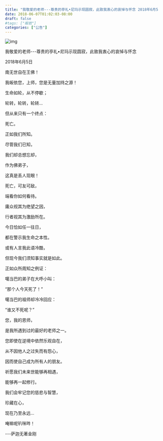 ```yaml
---
title: "我敬爱的老师---尊贵的亭礼•尼玛示现圆寂，此致我衷心的哀悼与怀念 2018年6月5日"
date: 2018-06-07T01:02:03-08:00
draft: false
#tags: ["皈依"]
categories: ["公告"]
---
```





![img](https://mmbiz.qpic.cn/mmbiz_jpg/jZ6aUbzt6IRXDMpict0hvMA2QjNiccjwlE3uB1ibtpjfWNNCzmMBfCSvqYNh3CABS192jDBWOG0LTmBibzPQpMBiapw/640?wx_fmt=jpeg&wxfrom=5&wx_lazy=1&wx_co=1)




我敬爱的老师---尊贵的亭礼•尼玛示现圆寂，此致我衷心的哀悼与怀念

2018年6月5日


南无世自在王佛！



我皈依您，上师，您是无量加持之源！



生命如轮，从不停歇；

轮转，轮转，轮转…

但从来只有一个终点：

死亡。

正如我们所知。



尽管我们已知，

我们却总想忘却，

作为佛弟子，

这真是丢人现眼！



死亡，可友可敌，

端看你如何看待。

庸众视其为绝望之因，

行者视其为激励所在。



今日恰如任一往日，

都在警示我生命之本性。

或有人言我此语冷酷，

但现今我们须知事实就是如此。



正如众所周知之例证：

噶当巴的弟子在大呼小叫：

“那个人今天死了！”

噶当巴的祖师却冷冷回应：

“谁又不死呢？”



您，我的恩师，

是我所遇到过的最好的老师之一。

您即使在逆境中依然乐观自在，

从不因他人之过失而有怨心，

因而使自己成为所有人的朋友。



祈愿我们未来世能够再相遇，

能够再一起修行。

我们会牢记您的慈悲与智慧，

珍藏在心，

现在乃至永远…



唵嘛呢叭咪吽！



---萨迦无著金刚



